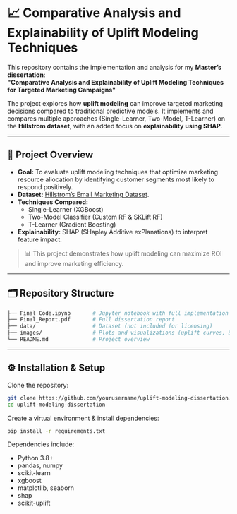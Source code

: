 # 📈 Comparative Analysis and Explainability of Uplift Modeling Techniques

This repository contains the implementation and analysis for my **Master’s dissertation**:  
**"Comparative Analysis and Explainability of Uplift Modeling Techniques for Targeted Marketing Campaigns"**  

The project explores how **uplift modeling** can improve targeted marketing decisions compared to traditional predictive models. It implements and compares multiple approaches (Single-Learner, Two-Model, T-Learner) on the **Hillstrom dataset**, with an added focus on **explainability using SHAP**.

---

## 🚀 Project Overview

- **Goal:** To evaluate uplift modeling techniques that optimize marketing resource allocation by identifying customer segments most likely to respond positively.  
- **Dataset:** [Hillstrom’s Email Marketing Dataset](https://www.uplift-modeling.com/en/latest/api/datasets/fetch_hillstrom.html).  
- **Techniques Compared:**  
  - Single-Learner (XGBoost)  
  - Two-Model Classifier (Custom RF & SKLift RF)  
  - T-Learner (Gradient Boosting)  
- **Explainability:** SHAP (SHapley Additive exPlanations) to interpret feature impact.  

> 📊 This project demonstrates how uplift modeling can maximize ROI and improve marketing efficiency.

---

## 🗂 Repository Structure

```bash
├── Final Code.ipynb       # Jupyter notebook with full implementation
├── Final_Report.pdf       # Full dissertation report
├── data/                  # Dataset (not included for licensing)
├── images/                # Plots and visualizations (uplift curves, SHAP, etc.)
└── README.md              # Project overview
```

---

## ⚙️ Installation & Setup

Clone the repository:
```bash
git clone https://github.com/yourusername/uplift-modeling-dissertation.git
cd uplift-modeling-dissertation
```
Create a virtual environment & install dependencies:
```bash
pip install -r requirements.txt
```

Dependencies include:
* Python 3.8+
* pandas, numpy
* scikit-learn
* xgboost
* matplotlib, seaborn
* shap
* scikit-uplift
